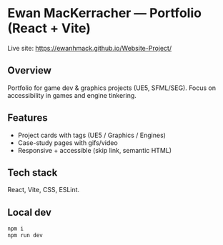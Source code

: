 # Ewan MacKerracher — Portfolio (React + Vite)

Live site: https://ewanhmack.github.io/Website-Project/

## Overview
Portfolio for game dev & graphics projects (UE5, SFML/SEG). Focus on accessibility in games and engine tinkering.

## Features
- Project cards with tags (UE5 / Graphics / Engines)
- Case-study pages with gifs/video
- Responsive + accessible (skip link, semantic HTML)

## Tech stack
React, Vite, CSS, ESLint.

## Local dev
```bash
npm i
npm run dev
